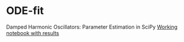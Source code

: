 # ODE-fit
Damped Harmonic Oscillators: Parameter Estimation in SciPy
[Working notebook with results](<final ODE 2nd order.ipynb>)